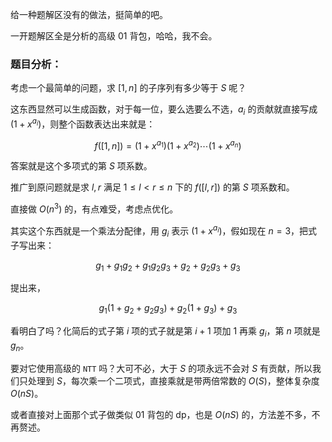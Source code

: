 给一种题解区没有的做法，挺简单的吧。

一开题解区全是分析的高级 $01$ 背包，哈哈，我不会。

### 题目分析：

考虑一个最简单的问题，求 $[1,n]$ 的子序列有多少等于 $S$ 呢？

这东西显然可以生成函数，对于每一位，要么选要么不选，$a_i$ 的贡献就直接写成 $(1+x^{a_i})$，则整个函数表达出来就是：

$$f([1,n])=(1+x^{a_1})(1+x^{a_2}) \cdots (1+x^{a_n})$$

答案就是这个多项式的第 $S$ 项系数。

推广到原问题就是求 $l,r$ 满足 $1 \le l < r \le n$ 下的 $f([l,r])$ 的第 $S$ 项系数和。

直接做 $O(n^3)$ 的，有点难受，考虑点优化。

其实这个东西就是一个乘法分配律，用 $g_i$ 表示 $(1+x^{a_i})$，假如现在 $n=3$，把式子写出来：

$$g_1 + g_1 g_2 + g_1 g_2 g_3 + g_2 +g_2 g_3+g_3$$

提出来，

$$g_1(1+ g_2 +g_2 g_3)+g_2(1+g_3)+g_3$$

看明白了吗？化简后的式子第 $i$ 项的式子就是第 $i+1$ 项加 $1$ 再乘 $g_i$，第 $n$ 项就是 $g_n$。

要对它使用高级的 $\texttt{NTT}$ 吗？大可不必，大于 $S$ 的项永远不会对 $S$ 有贡献，所以我们只处理到 $S$，每次乘一个二项式，直接乘就是带两倍常数的 $O(S)$，整体复杂度 $O(nS)$。

或者直接对上面那个式子做类似 $01$ 背包的 dp，也是 $O(nS)$ 的，方法差不多，不再赘述。